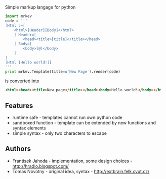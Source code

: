 Simple markup langage for python

```python
import mrkev
code = '''
[Html :=[
    <html>[Header][Body]</html>
    ] Header=[
        <head><title>[title]</title></head>
    ] Body=[
        <body>[@]</body>
    ]
]
[Html [Hello world!]]
'''
print mrkev.Template(title=u'New Page').render(code)
```
is converted into
```html
<html><head><title>New page</title></head><body>Hello world!</body></html>
```

## Features
* runtime safe - templates cannot run own python code
* sandboxed function - template can be extended by new functions and syntax elements
* simple syntax - only two characters to escape

## Authors
* Frantisek Jahoda - implementation, some design choices - http://hradlo.blogspot.com/
* Tomas Novotny - original idea, syntax - http://extbrain.felk.cvut.cz/

